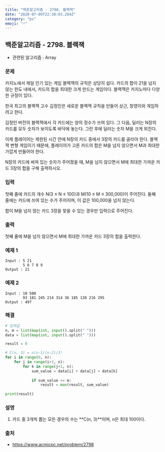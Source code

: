 ```yaml
---
title: "백준알고리즘 - 2798. 블랙잭"
date: "2020-07-09T22:30:03.284Z"
category: "ps"
emoji: "🃏"
---
```


## 백준알고리즘 - 2798. 블랙잭

- 관련된 알고리즘 : Array

### 문제

카지노에서 제일 인기 있는 게임 블랙잭의 규칙은 상당히 쉽다. 카드의 합이 21을 넘지 않는 한도 내에서, 카드의 합을 최대한 크게 만드는 게임이다. 블랙잭은 카지노마다 다양한 규정이 있다.

한국 최고의 블랙잭 고수 김정인은 새로운 블랙잭 규칙을 만들어 상근, 창영이와 게임하려고 한다.

김정인 버전의 블랙잭에서 각 카드에는 양의 정수가 쓰여 있다. 그 다음, 딜러는 N장의 카드를 모두 숫자가 보이도록 바닥에 놓는다. 그런 후에 딜러는 숫자 M을 크게 외친다.

이제 플레이어는 제한된 시간 안에 N장의 카드 중에서 3장의 카드를 골라야 한다. 블랙잭 변형 게임이기 때문에, 플레이어가 고른 카드의 합은 M을 넘지 않으면서 M과 최대한 가깝게 만들어야 한다.

N장의 카드에 써져 있는 숫자가 주어졌을 때, M을 넘지 않으면서 M에 최대한 가까운 카드 3장의 합을 구해 출력하시오.

### 입력

첫째 줄에 카드의 개수 N(3 ≤ N ≤ 100)과 M(10 ≤ M ≤ 300,000)이 주어진다. 둘째 줄에는 카드에 쓰여 있는 수가 주어지며, 이 값은 100,000을 넘지 않는다.

합이 M을 넘지 않는 카드 3장을 찾을 수 있는 경우만 입력으로 주어진다.

### 출력

첫째 줄에 M을 넘지 않으면서 M에 최대한 가까운 카드 3장의 합을 출력한다.

### 예제 1

```
Input : 5 21
        5 6 7 8 9
Output : 21
```

### 예제 2

```
Input : 10 500
        93 181 245 214 314 36 185 138 216 295
Output : 497
```

### 해결

```python
# 입력값
n, m = list(map(int, input().split(" ")))
data = list(map(int, input().split(" ")))

result = 0

# C(n, 3) = n(n-1)(n-2)/3!
for i in range(0, n):
    for j in range(i+1, n):
        for k in range(j+1, n):
            sum_value = data[i] + data[j] + data[k]
            
            if sum_value <= m:
                result = max(result, sum_value)
                
print(result)
```

### 설명

1. 카드 중 3개씩 뽑는 모든 경우의 수는  **C(n, 3)**이며, n은 최대 100이다.

### 출처

- https://www.acmicpc.net/problem/2798

